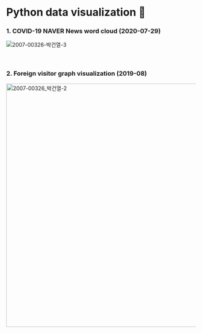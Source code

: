 # Python data visualization :star2:  

### 1. COVID-19 NAVER News word cloud (2020-07-29)
![2007-00326-박건열-3](https://user-images.githubusercontent.com/59201008/88798328-b0106c80-d1df-11ea-889f-ea13e93277b2.png)
</br></br></br>
### 2. Foreign visitor graph visualization (2019-08)
<img width="648" alt="2007-00326_박건열-2" src="https://user-images.githubusercontent.com/59201008/88798359-bbfc2e80-d1df-11ea-90cd-d4c570de1c70.png">
